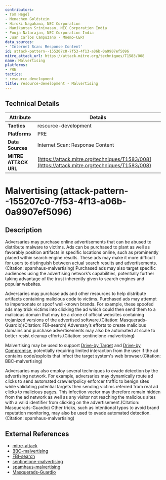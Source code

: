 ```yaml
---
contributors:
- Tom Hegel
- Menachem Goldstein
- Hiroki Nagahama, NEC Corporation
- Manikantan Srinivasan, NEC Corporation India
- Pooja Natarajan, NEC Corporation India
- Juan Carlos Campuzano - Mnemo-CERT
data_sources:
- 'Internet Scan: Response Content'
id: attack-pattern--155207c0-7f53-4f13-a06b-0a9907ef5096
mitre_attack_url: https://attack.mitre.org/techniques/T1583/008
name: Malvertising
platforms:
- PRE
tactics:
- resource-development
title: resource-development - Malvertising
---
```


## Technical Details

| Attribute | Details |
|-----------|----------|
| **Tactics** | resource-development |
| **Platforms** | PRE |
| **Data Sources** | Internet Scan: Response Content |
| **MITRE ATT&CK URL** | [https://attack.mitre.org/techniques/T1583/008](https://attack.mitre.org/techniques/T1583/008) |

# Malvertising (attack-pattern--155207c0-7f53-4f13-a06b-0a9907ef5096)

## Description
Adversaries may purchase online advertisements that can be abused to distribute malware to victims. Ads can be purchased to plant as well as favorably position artifacts in specific locations  online, such as prominently placed within search engine results. These ads may make it more difficult for users to distinguish between actual search results and advertisements.(Citation: spamhaus-malvertising) Purchased ads may also target specific audiences using the advertising network’s capabilities, potentially further taking advantage of the trust inherently given to search engines and popular websites. 

Adversaries may purchase ads and other resources to help distribute artifacts containing malicious code to victims. Purchased ads may attempt to impersonate or spoof well-known brands. For example, these spoofed ads may trick victims into clicking the ad which could then send them to a malicious domain that may be a clone of official websites containing trojanized versions of the advertised software.(Citation: Masquerads-Guardio)(Citation: FBI-search) Adversary’s efforts to create malicious domains and purchase advertisements may also be automated at scale to better resist cleanup efforts.(Citation: sentinelone-malvertising) 

Malvertising may be used to support [Drive-by Target](https://attack.mitre.org/techniques/T1608/004) and [Drive-by Compromise](https://attack.mitre.org/techniques/T1189), potentially requiring limited interaction from the user if the ad contains code/exploits that infect the target system's web browser.(Citation: BBC-malvertising)

Adversaries may also employ several techniques to evade detection by the advertising network. For example, adversaries may dynamically route ad clicks to send automated crawler/policy enforcer traffic to benign sites while validating potential targets then sending victims referred from real ad clicks to malicious pages. This infection vector may therefore remain hidden from the ad network as well as any visitor not reaching the malicious sites with a valid identifier from clicking on the advertisement.(Citation: Masquerads-Guardio) Other tricks, such as intentional typos to avoid brand reputation monitoring, may also be used to evade automated detection.(Citation: spamhaus-malvertising) 

## External References
- [mitre-attack](https://attack.mitre.org/techniques/T1583/008)
- [BBC-malvertising](https://www.bbc.com/news/technology-12891182)
- [FBI-search](https://www.ic3.gov/Media/Y2022/PSA221221)
- [sentinelone-malvertising](https://www.sentinelone.com/blog/breaking-down-the-seo-poisoning-attack-how-attackers-are-hijacking-search-results/)
- [spamhaus-malvertising](https://www.spamhaus.com/resource-center/a-surge-of-malvertising-across-google-ads-is-distributing-dangerous-malware/)
- [Masquerads-Guardio](https://labs.guard.io/masquerads-googles-ad-words-massively-abused-by-threat-actors-targeting-organizations-gpus-42ae73ee8a1e)
